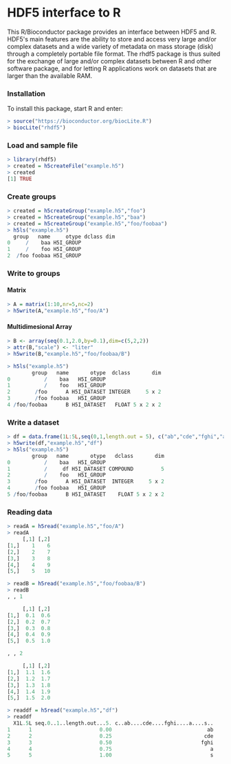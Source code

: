 HDF5 interface to R
========================

This R/Bioconductor package provides an interface between HDF5 and R. HDF5's main features are the ability to store and access very large and/or complex datasets and a wide variety of metadata on mass storage (disk) through a completely portable file format. The rhdf5 package is thus suited for the exchange of large and/or complex datasets between R and other software package, and for letting R applications work on datasets that are larger than the available RAM.

### Installation

To install this package, start R and enter:

```r
> source("https://bioconductor.org/biocLite.R")
> biocLite("rhdf5")
```
### Load and sample file
```r
> library(rhdf5)
> created = h5createFile("example.h5")
> created
[1] TRUE
```
### Create groups
```r
> created = h5createGroup("example.h5","foo")
> created = h5createGroup("example.h5","baa")
> created = h5createGroup("example.h5","foo/foobaa")
> h5ls("example.h5")
  group   name     otype dclass dim
0     /    baa H5I_GROUP           
1     /    foo H5I_GROUP           
2  /foo foobaa H5I_GROUP 
```
### Write to groups

#### Matrix
```r
> A = matrix(1:10,nr=5,nc=2)
> h5write(A,"example.h5","foo/A")
```
#### Multidimesional Array
```r
> B <- array(seq(0.1,2.0,by=0.1),dim=c(5,2,2))
> attr(B,"scale") <- "liter"
> h5write(B,"example.h5","foo/foobaa/B")

> h5ls("example.h5")
        group   name       otype  dclass       dim
0           /    baa   H5I_GROUP                  
1           /    foo   H5I_GROUP                  
2        /foo      A H5I_DATASET INTEGER     5 x 2
3        /foo foobaa   H5I_GROUP                  
4 /foo/foobaa      B H5I_DATASET   FLOAT 5 x 2 x 2
```
### Write a dataset 
```r
> df = data.frame(1L:5L,seq(0,1,length.out = 5), c("ab","cde","fghi","a","s"),stringsAsFactors = FALSE)
> h5write(df,"example.h5","df")
> h5ls("example.h5")
        group   name       otype   dclass       dim
0           /    baa   H5I_GROUP                   
1           /     df H5I_DATASET COMPOUND         5
2           /    foo   H5I_GROUP                   
3        /foo      A H5I_DATASET  INTEGER     5 x 2
4        /foo foobaa   H5I_GROUP                   
5 /foo/foobaa      B H5I_DATASET    FLOAT 5 x 2 x 2
```
### Reading data 
```r
> readA = h5read("example.h5","foo/A")
> readA
     [,1] [,2]
[1,]    1    6
[2,]    2    7
[3,]    3    8
[4,]    4    9
[5,]    5   10
```
```r
> readB = h5read("example.h5","foo/foobaa/B")
> readB
, , 1

     [,1] [,2]
[1,]  0.1  0.6
[2,]  0.2  0.7
[3,]  0.3  0.8
[4,]  0.4  0.9
[5,]  0.5  1.0

, , 2

     [,1] [,2]
[1,]  1.1  1.6
[2,]  1.2  1.7
[3,]  1.3  1.8
[4,]  1.4  1.9
[5,]  1.5  2.0
```
```r
> readdf = h5read("example.h5","df")
> readdf
  X1L.5L seq.0..1..length.out...5. c..ab....cde....fghi....a....s..
1      1                      0.00                               ab
2      2                      0.25                              cde
3      3                      0.50                             fghi
4      4                      0.75                                a
5      5                      1.00                                s
```

